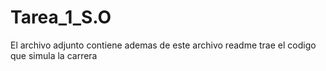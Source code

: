 # Tarea_1_S.O
El archivo adjunto contiene ademas de este archivo readme trae el codigo que simula la carrera
